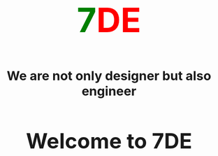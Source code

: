 <H2 style= "text-align: center; font-size:8vw" > <span style="color:green">7<span style="color:red">DE<br></span> </h2>
<h3 style="text-align: center; font-size:3vw">We are not only designer but also engineer</h3>

<h1  style= "text-align: center; font-size:5vw">Welcome to 7DE</h1> 